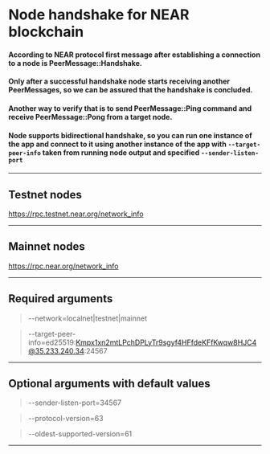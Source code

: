 # Node handshake for NEAR blockchain

#### According to NEAR protocol first message after establishing a connection to a node is PeerMessage::Handshake.

#### Only after a successful handshake node starts receiving another PeerMessages, so we can be assured that the handshake is concluded.

#### Another way to verify that is to send PeerMessage::Ping command and receive PeerMessage::Pong from a target node.

#### Node supports bidirectional handshake, so you can run one instance of the app and connect to it using another instance of the app with `--target-peer-info` taken from running node output and specified `--sender-listen-port`

---

## Testnet nodes

https://rpc.testnet.near.org/network_info

--- 

## Mainnet nodes

https://rpc.near.org/network_info

---

## Required arguments

> --network=localnet|testnet|mainnet

> --target-peer-info=ed25519:Kmpx1xn2mtLPchDPLyTr9sgyf4HFfdeKFfKwqw8HJC4@35.233.240.34:24567

---

## Optional arguments with default values

> --sender-listen-port=34567

> --protocol-version=63

> --oldest-supported-version=61

---